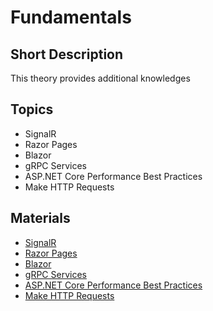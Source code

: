 # Fundamentals

## Short Description

This theory provides additional knowledges

## Topics

* SignalR
* Razor Pages
* Blazor
* gRPC Services
* ASP.NET Core Performance Best Practices
* Make HTTP Requests

## Materials

* [SignalR](https://docs.microsoft.com/en-us/aspnet/core/signalr/introduction?view=aspnetcore-3.0)
* [Razor Pages](https://docs.microsoft.com/en-us/aspnet/core/razor-pages/?view=aspnetcore-3.0)
* [Blazor](https://docs.microsoft.com/en-us/aspnet/core/blazor/?view=aspnetcore-3.1)
* [gRPC Services](https://docs.microsoft.com/en-us/aspnet/core/grpc/?view=aspnetcore-3.0)
* [ASP.NET Core Performance Best Practices](https://docs.microsoft.com/en-us/aspnet/core/performance/performance-best-practices?view=aspnetcore-3.0)
* [Make HTTP Requests](https://docs.microsoft.com/en-us/aspnet/core/fundamentals/http-requests?view=aspnetcore-3.0)
